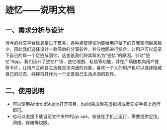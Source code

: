﻿# 迹忆——说明文档

## 一、需求分析与设计

当今的社交平台信息量过于繁多，各种点赞评论功能给用户留下的自我空间越来越少。因此我们选择设计一款简单的分享软件，并与地图进行结合，让用户可以记录下自己的每一个足迹与回忆，这也是我们将其取名为“迹忆”的原因。针对“迹忆”App，我们设计了迹忆广场、迹忆地图、私信等功能，并在广场随机向用户推荐卡片，让用户之间自主选择交流沟通的对象，喜欢一个人的用户也可以选择隐藏自己的动态，纯粹将其作为一个记录自己生活点滴的软件。



## 二、使用说明

- 可以使用AndroidStudio打开项目，build完成后在虚拟机或者安卓手机上运行即可。
- 也可以直接下载当前文件夹中的jiyi.apk，安装在手机上运行，需要提供定位，网络，存储等权限。

## 